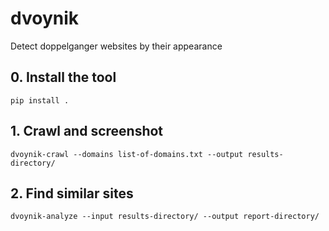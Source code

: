 # dvoynik
Detect doppelganger websites by their appearance

## 0. Install the tool
```
pip install .
```

## 1. Crawl and screenshot
```
dvoynik-crawl --domains list-of-domains.txt --output results-directory/
```


## 2. Find similar sites
```
dvoynik-analyze --input results-directory/ --output report-directory/
```


